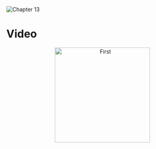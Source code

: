 ![Chapter 13](https://github.com/mrgsdev/AppCoda/assets/157994617/0a3a3057-b4d7-456f-b17a-bcdfb76ae525)

# Video
 <div  align="center">
    <img src="https://github.com/mrgsdev/AppCoda/assets/157994617/1ac4cacc-793e-427d-9ef6-0ba03aed6673" alt="First" width="250">
</div>  
